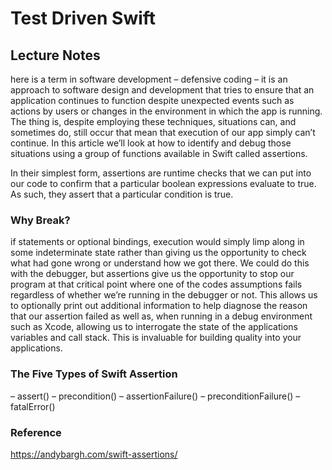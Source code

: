 # Test Driven Swift

## Lecture Notes
here is a term in software development – defensive coding – it is an approach to software design and development that tries to ensure that an application continues to function despite unexpected events such as actions by users or changes in the environment in which the app is running. The thing is, despite employing these techniques, situations can, and sometimes do, still occur that mean that execution of our app simply can’t continue. In this article we’ll look at how to identify and debug those situations using a group of functions available in Swift called assertions.



In their simplest form, assertions are runtime checks that we can put into our code to confirm that a particular boolean expressions evaluate to true. As such, they assert that a particular condition is true.

### Why Break?
if statements or optional bindings, execution would simply limp along in some indeterminate state rather than giving us the opportunity to check what had gone wrong or understand how we got there. We could do this with the debugger, but assertions give us the opportunity to stop our program at that critical point where one of the codes assumptions fails regardless of whether we’re running in the debugger or not. This allows us to optionally print out additional information to help diagnose the reason that our assertion failed as well as, when running in a debug environment such as Xcode, allowing us to interrogate the state of the applications variables and call stack. This is invaluable for building quality into your applications.

### The Five Types of Swift Assertion
– assert()
– precondition()
– assertionFailure()
– preconditionFailure()
– fatalError()





### Reference
https://andybargh.com/swift-assertions/

